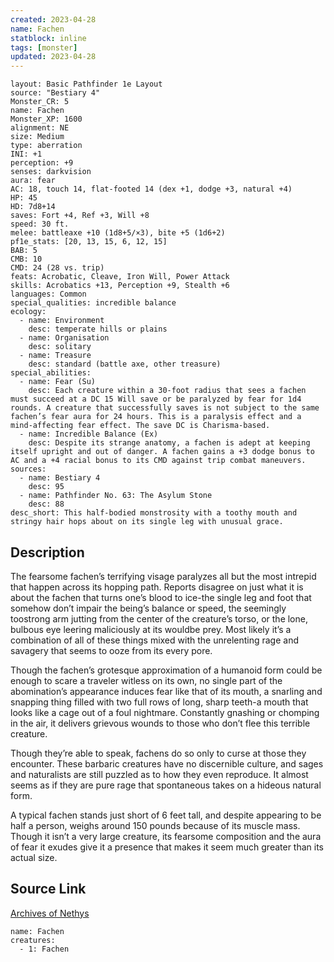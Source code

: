 ```yaml
---
created: 2023-04-28
name: Fachen
statblock: inline
tags: [monster]
updated: 2023-04-28
---
```

```statblock
layout: Basic Pathfinder 1e Layout
source: "Bestiary 4"
Monster_CR: 5
name: Fachen
Monster_XP: 1600
alignment: NE
size: Medium
type: aberration
INI: +1
perception: +9
senses: darkvision
aura: fear
AC: 18, touch 14, flat-footed 14 (dex +1, dodge +3, natural +4)
HP: 45
HD: 7d8+14
saves: Fort +4, Ref +3, Will +8
speed: 30 ft.
melee: battleaxe +10 (1d8+5/×3), bite +5 (1d6+2)
pf1e_stats: [20, 13, 15, 6, 12, 15]
BAB: 5
CMB: 10
CMD: 24 (28 vs. trip)
feats: Acrobatic, Cleave, Iron Will, Power Attack
skills: Acrobatics +13, Perception +9, Stealth +6
languages: Common
special_qualities: incredible balance
ecology:
  - name: Environment
    desc: temperate hills or plains
  - name: Organisation
    desc: solitary
  - name: Treasure
    desc: standard (battle axe, other treasure)
special_abilities:
  - name: Fear (Su)
    desc: Each creature within a 30-foot radius that sees a fachen must succeed at a DC 15 Will save or be paralyzed by fear for 1d4 rounds. A creature that successfully saves is not subject to the same fachen’s fear aura for 24 hours. This is a paralysis effect and a mind-affecting fear effect. The save DC is Charisma-based.
  - name: Incredible Balance (Ex)
    desc: Despite its strange anatomy, a fachen is adept at keeping itself upright and out of danger. A fachen gains a +3 dodge bonus to AC and a +4 racial bonus to its CMD against trip combat maneuvers.
sources:
  - name: Bestiary 4
    desc: 95
  - name: Pathfinder No. 63: The Asylum Stone
    desc: 88
desc_short: This half-bodied monstrosity with a toothy mouth and stringy hair hops about on its single leg with unusual grace.
```
## Description
The fearsome fachen’s terrifying visage paralyzes all but the most intrepid that happen across its hopping path. Reports disagree on just what it is about the fachen that turns one’s blood to ice-the single leg and foot that somehow don’t impair the being’s balance or speed, the seemingly toostrong arm jutting from the center of the creature’s torso, or the lone, bulbous eye leering maliciously at its wouldbe prey. Most likely it’s a combination of all of these things mixed with the unrelenting rage and savagery that seems to ooze from its every pore.

Though the fachen’s grotesque approximation of a humanoid form could be enough to scare a traveler witless on its own, no single part of the abomination’s appearance induces fear like that of its mouth, a snarling and snapping thing filled with two full rows of long, sharp teeth-a mouth that looks like a cage out of a foul nightmare. Constantly gnashing or chomping in the air, it delivers grievous wounds to those who don’t flee this terrible creature.

Though they’re able to speak, fachens do so only to curse at those they encounter. These barbaric creatures have no discernible culture, and sages and naturalists are still puzzled as to how they even reproduce. It almost seems as if they are pure rage that spontaneous takes on a hideous natural form.

A typical fachen stands just short of 6 feet tall, and despite appearing to be half a person, weighs around 150 pounds because of its muscle mass. Though it isn’t a very large creature, its fearsome composition and the aura of fear it exudes give it a presence that makes it seem much greater than its actual size.
## Source Link
[Archives of Nethys](https://aonprd.com/MonsterDisplay.aspx?ItemName=Fachen)
```encounter-table
name: Fachen
creatures:
  - 1: Fachen
```
